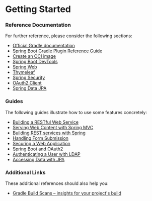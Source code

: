 # Getting Started

### Reference Documentation
For further reference, please consider the following sections:

* [Official Gradle documentation](https://docs.gradle.org)
* [Spring Boot Gradle Plugin Reference Guide](https://docs.spring.io/spring-boot/docs/2.7.9-SNAPSHOT/gradle-plugin/reference/html/)
* [Create an OCI image](https://docs.spring.io/spring-boot/docs/2.7.9-SNAPSHOT/gradle-plugin/reference/html/#build-image)
* [Spring Boot DevTools](https://docs.spring.io/spring-boot/docs/2.7.9-SNAPSHOT/reference/htmlsingle/#using.devtools)
* [Spring Web](https://docs.spring.io/spring-boot/docs/2.7.9-SNAPSHOT/reference/htmlsingle/#web)
* [Thymeleaf](https://docs.spring.io/spring-boot/docs/2.7.9-SNAPSHOT/reference/htmlsingle/#web.servlet.spring-mvc.template-engines)
* [Spring Security](https://docs.spring.io/spring-boot/docs/2.7.9-SNAPSHOT/reference/htmlsingle/#web.security)
* [OAuth2 Client](https://docs.spring.io/spring-boot/docs/2.7.9-SNAPSHOT/reference/htmlsingle/#web.security.oauth2.client)
* [Spring Data JPA](https://docs.spring.io/spring-boot/docs/2.7.9-SNAPSHOT/reference/htmlsingle/#data.sql.jpa-and-spring-data)

### Guides
The following guides illustrate how to use some features concretely:

* [Building a RESTful Web Service](https://spring.io/guides/gs/rest-service/)
* [Serving Web Content with Spring MVC](https://spring.io/guides/gs/serving-web-content/)
* [Building REST services with Spring](https://spring.io/guides/tutorials/rest/)
* [Handling Form Submission](https://spring.io/guides/gs/handling-form-submission/)
* [Securing a Web Application](https://spring.io/guides/gs/securing-web/)
* [Spring Boot and OAuth2](https://spring.io/guides/tutorials/spring-boot-oauth2/)
* [Authenticating a User with LDAP](https://spring.io/guides/gs/authenticating-ldap/)
* [Accessing Data with JPA](https://spring.io/guides/gs/accessing-data-jpa/)

### Additional Links
These additional references should also help you:

* [Gradle Build Scans – insights for your project's build](https://scans.gradle.com#gradle)

